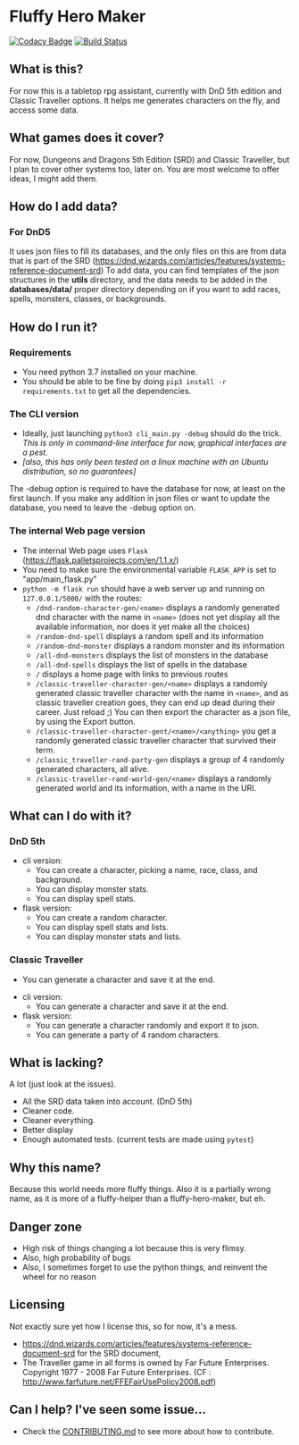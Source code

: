 # Fluffy Hero Maker
[![Codacy Badge](https://api.codacy.com/project/badge/Grade/476ce10b73024bb8a63b98221a860825)](https://app.codacy.com/manual/Freyj/Fluffy-Hero-Maker?utm_source=github.com&utm_medium=referral&utm_content=Freyj/Fluffy-Hero-Maker&utm_campaign=Badge_Grade_Settings)
[![Build Status](https://travis-ci.org/Freyj/Fluffy-Hero-Maker.svg?branch=master)](https://travis-ci.org/Freyj/Fluffy-Hero-Maker)
## What is this?
For now this is a tabletop rpg assistant, currently with DnD 5th edition and Classic Traveller options.
It helps me generates characters on the fly, and access some data.

## What games does it cover?
For now,  Dungeons and Dragons 5th Edition (SRD) and Classic Traveller, but I plan to cover other systems too, later on.
You are most welcome to offer ideas, I might add them.

## How do I add data?
### For DnD5
It uses json files to fill its databases, and the only files on this are from data that is part of the SRD  (https://dnd.wizards.com/articles/features/systems-reference-document-srd)
To add data, you can find templates of the json structures in the **utils** directory, and the data needs to be added in the **databases/data/** proper directory depending on if you want to add races, spells, monsters, classes, or backgrounds.

## How do I run it?
### Requirements
- You need python 3.7 installed on your machine.
- You should be able to be fine by doing `pip3 install -r requirements.txt` to get all the dependencies.
### The CLI version
- Ideally, just launching ```python3 cli_main.py -debug``` should do the trick.
*This is only in command-line interface for now, graphical interfaces are a pest.*
- *[also, this has only been tested on a linux machine with an Ubuntu distribution, so no guarantees]*

The -debug option is required to have the database for now, at least on the first launch. If you make any addition in 
json files or want to update the database, you need to leave the -debug option on.

### The internal Web page version
- The internal Web page uses `Flask` (https://flask.palletsprojects.com/en/1.1.x/) 
- You need to make sure the environmental variable `FLASK_APP` is set to "app/main_flask.py"
- `python -m flask run` should have a web server up and running on `127.0.0.1/5000/` with the routes: 
  - `/dnd-random-character-gen/<name>` displays a randomly generated dnd character with the name in `<name>` (does not yet display all the available information, nor does it yet make all the choices)
  - `/random-dnd-spell` displays a random spell and its information
  - `/random-dnd-monster` displays a random monster and its information
  - `/all-dnd-monsters` displays the list of monsters in the database
  - `/all-dnd-spells` displays the list of spells in the database
  - `/` displays a home page with links to previous routes
  - `/classic-traveller-character-gen/<name>` displays a randomly generated classic traveller character with the name in
   `<name>`, and as classic traveller creation goes, they can end up dead during their career. Just reload ;)
   You can then export the character as a json file, by using the Export button.
  - `/classic-traveller-character-gent/<name>/<anything>` you get a randomly generated classic traveller character that survived their term. 
  - `/classic_traveller-rand-party-gen` displays a group of 4 randomly generated characters, all alive.
  - `/classic-traveller-rand-world-gen/<name>` displays a randomly generated world and its information, with a name 
  in the URI.

## What can I do with it?
### DnD 5th
- cli version:
  * You can create a character, picking a name, race, class, and background. 
  * You can display monster stats.
  * You can display spell stats.
- flask version:
  * You can create a random character.
  * You can display spell stats and lists.
  * You can display monster stats and lists.

### Classic Traveller
* You can generate a character and save it at the end.
- cli version:
    * You can generate a character and save it at the end.
- flask version:
    * You can generate a character randomly and export it to json.
    * You can generate a party of 4 random characters.

## What is lacking?
A lot (just look at the issues).
* All the SRD data taken into account. (DnD 5th)
* Cleaner code.
* Cleaner everything.
* Better display
* Enough automated tests. (current tests are made using `pytest`)

## Why this name?
Because this world needs more fluffy things. Also it is a partially wrong name, as it is more of a fluffy-helper than a fluffy-hero-maker, but eh.

## Danger zone
* High risk of things changing a lot because this is very flimsy.
* Also, high probability of bugs
* Also, I sometimes forget to use the python things, and reinvent the wheel for no reason

## Licensing
Not exactly sure yet how I license this, so for now, it's a mess.
* https://dnd.wizards.com/articles/features/systems-reference-document-srd for the SRD document,
*  The Traveller game in all forms is owned by Far Future Enterprises. Copyright 1977 - 2008 Far Future Enterprises.
 (CF : http://www.farfuture.net/FFEFairUsePolicy2008.pdf)

## Can I help? I've seen some issue...
* Check the [CONTRIBUTING.md](https://github.com/Freyj/Fluffy-Hero-Maker/blob/master/CONTRIBUTING.md) to see more about how to contribute.
